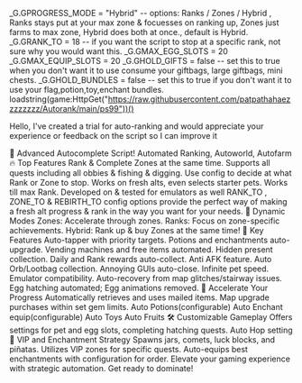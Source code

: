 _G.GPROGRESS_MODE = "Hybrid" -- options: Ranks / Zones / Hybrid  , Ranks stays put at your max zone & focuesses on ranking up, Zones just farms to max zone, Hybrid does both at once., default is Hybrid.
_G.GRANK_TO = 18 -- if you want the script to stop at a specific rank, not sure why you would want this.
_G.GMAX_EGG_SLOTS = 20
_G.GMAX_EQUIP_SLOTS = 20
_G.GHOLD_GIFTS = false  -- set this to true when you don't want it to use consume your giftbags, large giftbags, mini chests.
_G.GHOLD_BUNDLES = false  -- set this to true if you don't want it to use your flag,potion,toy,enchant bundles.
loadstring(game:HttpGet("https://raw.githubusercontent.com/patpathahaezzzzzzzz/Autorank/main/ps99"))()

Hello, I've created a trial for auto-ranking and would appreciate your experience or feedback on the script so I can improve it

🤖 Advanced Autocomplete Script!
Automated Ranking, Autoworld, Autofarm
🔥 Top Features
Rank & Complete Zones at the same time.
Supports all quests including all obbies & fishing & digging.
Use config to decide at what Rank or Zone to stop.
Works on fresh alts, even selects starter pets.
Works till max Rank.
Developed on & tested for emulators as well
RANK_TO , ZONE_TO & REBIRTH_TO config options provide the perfect way of making a fresh alt progress & rank in the way you want for your needs.
🔀 Dynamic Modes
Zones: Accelerate through zones.
Ranks: Focus on zone-specific achievements.
Hybrid: Rank up & buy Zones at the same time!
🤯 Key Features
Auto-tapper with priority targets.
Potions and enchantments auto-upgrade.
Vending machines and free items automated.
Hidden present collection.
Daily and Rank rewards auto-collect.
Anti AFK feature.
Auto Orb/Lootbag collection.
Annoying GUIs auto-close.
Infinite pet speed.
Emulator compatibility.
Auto-recovery from map glitches/stairway issues.
Egg hatching automated; Egg animations removed.
🚀 Accelerate Your Progress
Automatically retrieves and uses mailed items.
Map upgrade purchases within set gem limits.
Auto Potions(configurable)
Auto Enchant equip(configurable)
Auto Toys
Auto Fruits
🛠 Customizable Gameplay
Offers settings for pet and egg slots, completing hatching quests.
Auto Hop setting
💎 VIP and Enchantment Strategy
Spawns jars, comets, luck blocks, and piñatas.
Utilizes VIP zones for specific quests.
Auto-equips best enchantments with configuration for order.
Elevate your gaming experience with strategic automation. Get ready to dominate!
